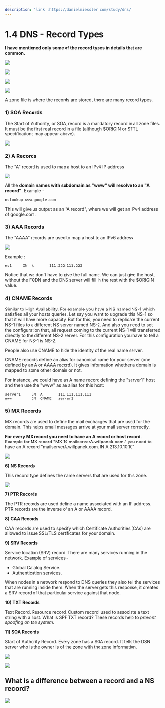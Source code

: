```yaml
---
description: 'link :https://danielmiessler.com/study/dns/'
---
```


# 1.4 DNS - Record Types

**I have mentioned only some of the record types in details that are common.**

![](../../.gitbook/assets/image-27.png)

![](../../.gitbook/assets/image-3.png)

![](../../.gitbook/assets/image-35.png)

![](../../.gitbook/assets/image-8.png)

A zone file is where the records are stored, there are many record types.

### **1\) SOA Records**

The Start of Authority, or SOA, record is a mandatory record in all zone files. It must be the first real record in a file \(although $ORIGIN or $TTL specifications may appear above\).

![](../../.gitbook/assets/image-52.png)

### **2\) A Records**

The "A" record is used to map a host to an IPv4 IP address

![](../../.gitbook/assets/image%20%2834%29.png)

All the **domain names with subdomain as "www" will resolve to an "A record"**. Example -

```text
nslookup www.google.com
```

This will give us output as an "A record", where we will get an IPv4 address of google.com.

### **3\) AAA Records**

The "AAAA" records are used to map a host to an IPv6 address

![](../../.gitbook/assets/image-28.png)

Example :

```text
ns1     IN  A       111.222.111.222
```

Notice that we don't have to give the full name. We can just give the host, without the FQDN and the DNS server will fill in the rest with the $ORIGIN value.

### **4\) CNAME Records**

Similar to High Availability. For example you have a NS named NS-1 which satisfies all your hosts queries. Let say you want to upgrade this NS-1 so that it will have more capacity. But for this, you need to replicate the current NS-1 files to a different NS server named NS-2. And also you need to set the configuration that, all request coming to the current NS-1 will transferred directly to the different NS-2 server. For this configuration you have to tell a CNAME for NS-1 is NS-2.

People also use CNAME to hide the identity of the real name server.

CNAME records define an alias for canonical name for your server \(one defined by an A or AAAA record\). It gives information whether a domain is mapped to some other domain or not.

For instance, we could have an A name record defining the "server1" host and then use the "www" as an alias for this host:

```text
server1     IN  A       111.111.111.111
www         IN  CNAME   server1
```

### 5\) MX Records <a id="mx-records"></a>

MX records are used to define the mail exchanges that are used for the domain. This helps email messages arrive at your mail server correctly.

**For every MX record you need to have an A record or host record**. Example for MX record "MX 10 mailserverA.willpanek.com." you need to have an A record "mailserverA.willpanek.com. IN A 213.10.10.10"

![](../../.gitbook/assets/image-37.png)

**6\) NS Records**

This record type defines the name servers that are used for this zone.

![](../../.gitbook/assets/image-18.png)

**7\) PTR Records**

The PTR records are used define a name associated with an IP address. PTR records are the inverse of an A or AAAA record.

**8\) CAA Records**

CAA records are used to specify which Certificate Authorities \(CAs\) are allowed to issue SSL/TLS certificates for your domain.

**9\) SRV Records**

Service location \(SRV\) record. There are many services running in the network. Example of services -

* Global Catalog Service.
* Authentication services.

When nodes in a network respond to DNS queries they also tell the services that are running inside them. When the server gets this response, it creates a SRV record of that particular service against that node.

**10\) TXT Records**

Text Record. Resource record. Custom record, used to associate a text string with a host. What is SPF TXT record? These records help to _prevent spoofing on the system_.

**11\) SOA Records**

Start of Authority Record. Every zone has a SOA record. It tells the DSN server who is the owner is of the zone with the zone information.

![](../../.gitbook/assets/image-62.png)

![](../../.gitbook/assets/image-17.png)



## What is a difference between a **record** and a **NS record**?

![](../../.gitbook/assets/image-15.png)

